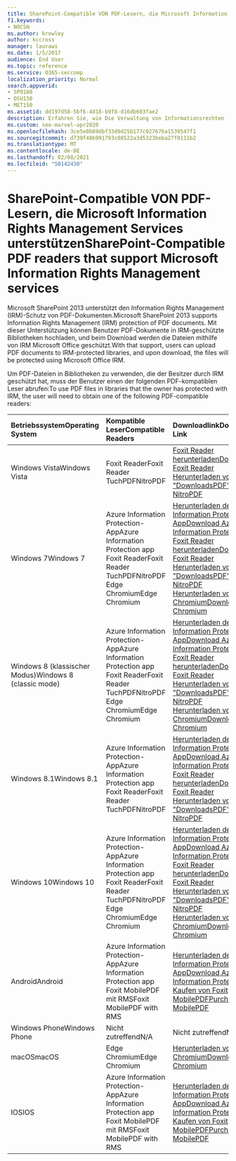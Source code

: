 ```yaml
---
title: SharePoint-Compatible VON PDF-Lesern, die Microsoft Information Rights Management Services unterstützen
f1.keywords:
- NOCSH
ms.author: krowley
author: kccross
manager: laurawi
ms.date: 1/5/2017
audience: End User
ms.topic: reference
ms.service: O365-seccomp
localization_priority: Normal
search.appverid:
- SPO160
- OSU150
- MET150
ms.assetid: dd197d58-5bf6-4d18-b9f8-d16db603fae2
description: Erfahren Sie, wie Die Verwaltung von Informationsrechten (Information Rights Management, IRM) PDF-Dokumente schützt, die in IRM-geschützte Bibliotheken in Microsoft SharePoint 2013 hochgeladen und von diesen heruntergeladen wurden.
ms.custom: seo-marvel-apr2020
ms.openlocfilehash: 3ce5e8b89dbf33d9d25b177c027676a1539547f1
ms.sourcegitcommit: d739f48b991793c08522a3d5323beba27f0111b2
ms.translationtype: MT
ms.contentlocale: de-DE
ms.lasthandoff: 02/08/2021
ms.locfileid: "50142430"
---
```

# <a name="sharepoint-compatible-pdf-readers-that-support-microsoft-information-rights-management-services"></a><span data-ttu-id="91b2d-103">SharePoint-Compatible VON PDF-Lesern, die Microsoft Information Rights Management Services unterstützen</span><span class="sxs-lookup"><span data-stu-id="91b2d-103">SharePoint-Compatible PDF readers that support Microsoft Information Rights Management services</span></span>

<span data-ttu-id="91b2d-104">Microsoft SharePoint 2013 unterstützt den Information Rights Management (IRM)-Schutz von PDF-Dokumenten.</span><span class="sxs-lookup"><span data-stu-id="91b2d-104">Microsoft SharePoint 2013 supports Information Rights Management (IRM) protection of PDF documents.</span></span> <span data-ttu-id="91b2d-105">Mit dieser Unterstützung können Benutzer PDF-Dokumente in IRM-geschützte Bibliotheken hochladen, und beim Download werden die Dateien mithilfe von IRM Microsoft Office geschützt.</span><span class="sxs-lookup"><span data-stu-id="91b2d-105">With that support, users can upload PDF documents to IRM-protected libraries, and upon download, the files will be protected using Microsoft Office IRM.</span></span>
  
<span data-ttu-id="91b2d-106">Um PDF-Dateien in Bibliotheken zu verwenden, die der Besitzer durch IRM geschützt hat, muss der Benutzer einen der folgenden PDF-kompatiblen Leser abrufen:</span><span class="sxs-lookup"><span data-stu-id="91b2d-106">To use PDF files in libraries that the owner has protected with IRM, the user will need to obtain one of the following PDF-compatible readers:</span></span>
  
| <span data-ttu-id="91b2d-107">Betriebssystem</span><span class="sxs-lookup"><span data-stu-id="91b2d-107">Operating System</span></span> | <span data-ttu-id="91b2d-108">Kompatible Leser</span><span class="sxs-lookup"><span data-stu-id="91b2d-108">Compatible Readers</span></span> | <span data-ttu-id="91b2d-109">Downloadlink</span><span class="sxs-lookup"><span data-stu-id="91b2d-109">Download Link</span></span> |
|:-----|:-----|:-----|
|<span data-ttu-id="91b2d-110">Windows Vista</span><span class="sxs-lookup"><span data-stu-id="91b2d-110">Windows Vista</span></span>  <br/> |<span data-ttu-id="91b2d-111">Foxit Reader</span><span class="sxs-lookup"><span data-stu-id="91b2d-111">Foxit Reader</span></span>  <br/> <span data-ttu-id="91b2d-112">TuchPDF</span><span class="sxs-lookup"><span data-stu-id="91b2d-112">NitroPDF</span></span>  <br/> |[<span data-ttu-id="91b2d-113">Foxit Reader herunterladen</span><span class="sxs-lookup"><span data-stu-id="91b2d-113">Download Foxit Reader</span></span>](https://go.microsoft.com/fwlink/?linkid=2139326) <br/> [<span data-ttu-id="91b2d-114">Herunterladen von "DownloadsPDF"</span><span class="sxs-lookup"><span data-stu-id="91b2d-114">Download NitroPDF</span></span>](https://go.microsoft.com/fwlink/?linkid=2139327) <br/> |
|<span data-ttu-id="91b2d-115">Windows 7</span><span class="sxs-lookup"><span data-stu-id="91b2d-115">Windows 7</span></span>  <br/> |<span data-ttu-id="91b2d-116">Azure Information Protection-App</span><span class="sxs-lookup"><span data-stu-id="91b2d-116">Azure Information Protection app</span></span>  <br/> <span data-ttu-id="91b2d-117">Foxit Reader</span><span class="sxs-lookup"><span data-stu-id="91b2d-117">Foxit Reader</span></span>  <br/> <span data-ttu-id="91b2d-118">TuchPDF</span><span class="sxs-lookup"><span data-stu-id="91b2d-118">NitroPDF</span></span>  <br/> <span data-ttu-id="91b2d-119">Edge Chromium</span><span class="sxs-lookup"><span data-stu-id="91b2d-119">Edge Chromium</span></span>  <br/>|[<span data-ttu-id="91b2d-120">Herunterladen der Azure Information Protection-App</span><span class="sxs-lookup"><span data-stu-id="91b2d-120">Download Azure Information Protection app</span></span>](https://go.microsoft.com/fwlink/?linkid=837797) <br/> [<span data-ttu-id="91b2d-121">Foxit Reader herunterladen</span><span class="sxs-lookup"><span data-stu-id="91b2d-121">Download Foxit Reader</span></span>](https://go.microsoft.com/fwlink/?linkid=2139326) <br/> [<span data-ttu-id="91b2d-122">Herunterladen von "DownloadsPDF"</span><span class="sxs-lookup"><span data-stu-id="91b2d-122">Download NitroPDF</span></span>](https://go.microsoft.com/fwlink/?linkid=2139327) <br/> [<span data-ttu-id="91b2d-123">Herunterladen von Edge Chromium</span><span class="sxs-lookup"><span data-stu-id="91b2d-123">Download Edge Chromium</span></span>](https://support.microsoft.com/microsoft-edge/download-the-new-microsoft-edge-based-on-chromium-0f4a3dd7-55df-60f5-739f-00010dba52cf) <br/>|
|<span data-ttu-id="91b2d-124">Windows 8 (klassischer Modus)</span><span class="sxs-lookup"><span data-stu-id="91b2d-124">Windows 8 (classic mode)</span></span>  <br/> |<span data-ttu-id="91b2d-125">Azure Information Protection-App</span><span class="sxs-lookup"><span data-stu-id="91b2d-125">Azure Information Protection app</span></span>  <br/> <span data-ttu-id="91b2d-126">Foxit Reader</span><span class="sxs-lookup"><span data-stu-id="91b2d-126">Foxit Reader</span></span>  <br/> <span data-ttu-id="91b2d-127">TuchPDF</span><span class="sxs-lookup"><span data-stu-id="91b2d-127">NitroPDF</span></span>  <br/> <span data-ttu-id="91b2d-128">Edge Chromium</span><span class="sxs-lookup"><span data-stu-id="91b2d-128">Edge Chromium</span></span>  <br/>|[<span data-ttu-id="91b2d-129">Herunterladen der Azure Information Protection-App</span><span class="sxs-lookup"><span data-stu-id="91b2d-129">Download Azure Information Protection app</span></span>](https://go.microsoft.com/fwlink/?linkid=837797) <br/> [<span data-ttu-id="91b2d-130">Foxit Reader herunterladen</span><span class="sxs-lookup"><span data-stu-id="91b2d-130">Download Foxit Reader</span></span>](https://go.microsoft.com/fwlink/?linkid=2139326) <br/> [<span data-ttu-id="91b2d-131">Herunterladen von "DownloadsPDF"</span><span class="sxs-lookup"><span data-stu-id="91b2d-131">Download NitroPDF</span></span>](https://go.microsoft.com/fwlink/?linkid=2139327) <br/> [<span data-ttu-id="91b2d-132">Herunterladen von Edge Chromium</span><span class="sxs-lookup"><span data-stu-id="91b2d-132">Download Edge Chromium</span></span>](https://support.microsoft.com/microsoft-edge/download-the-new-microsoft-edge-based-on-chromium-0f4a3dd7-55df-60f5-739f-00010dba52cf) <br/> |
|<span data-ttu-id="91b2d-133">Windows 8.1</span><span class="sxs-lookup"><span data-stu-id="91b2d-133">Windows 8.1</span></span>  <br/> |<span data-ttu-id="91b2d-134">Azure Information Protection-App</span><span class="sxs-lookup"><span data-stu-id="91b2d-134">Azure Information Protection app</span></span>  <br/> <span data-ttu-id="91b2d-135">Foxit Reader</span><span class="sxs-lookup"><span data-stu-id="91b2d-135">Foxit Reader</span></span>  <br/> <span data-ttu-id="91b2d-136">TuchPDF</span><span class="sxs-lookup"><span data-stu-id="91b2d-136">NitroPDF</span></span>  <br/> |[<span data-ttu-id="91b2d-137">Herunterladen der Azure Information Protection-App</span><span class="sxs-lookup"><span data-stu-id="91b2d-137">Download Azure Information Protection app</span></span>](https://go.microsoft.com/fwlink/?linkid=837797) <br/> [<span data-ttu-id="91b2d-138">Foxit Reader herunterladen</span><span class="sxs-lookup"><span data-stu-id="91b2d-138">Download Foxit Reader</span></span>](https://go.microsoft.com/fwlink/?linkid=2139326) <br/> [<span data-ttu-id="91b2d-139">Herunterladen von "DownloadsPDF"</span><span class="sxs-lookup"><span data-stu-id="91b2d-139">Download NitroPDF</span></span>](https://go.microsoft.com/fwlink/?linkid=2139327) <br/> |
|<span data-ttu-id="91b2d-140">Windows 10</span><span class="sxs-lookup"><span data-stu-id="91b2d-140">Windows 10</span></span>  <br/> |<span data-ttu-id="91b2d-141">Azure Information Protection-App</span><span class="sxs-lookup"><span data-stu-id="91b2d-141">Azure Information Protection app</span></span>  <br/> <span data-ttu-id="91b2d-142">Foxit Reader</span><span class="sxs-lookup"><span data-stu-id="91b2d-142">Foxit Reader</span></span>  <br/> <span data-ttu-id="91b2d-143">TuchPDF</span><span class="sxs-lookup"><span data-stu-id="91b2d-143">NitroPDF</span></span>  <br/> <span data-ttu-id="91b2d-144">Edge Chromium</span><span class="sxs-lookup"><span data-stu-id="91b2d-144">Edge Chromium</span></span>  <br/> |[<span data-ttu-id="91b2d-145">Herunterladen der Azure Information Protection-App</span><span class="sxs-lookup"><span data-stu-id="91b2d-145">Download Azure Information Protection app</span></span>](https://go.microsoft.com/fwlink/?linkid=837797) <br/> [<span data-ttu-id="91b2d-146">Foxit Reader herunterladen</span><span class="sxs-lookup"><span data-stu-id="91b2d-146">Download Foxit Reader</span></span>](https://go.microsoft.com/fwlink/?linkid=2139326) <br/> [<span data-ttu-id="91b2d-147">Herunterladen von "DownloadsPDF"</span><span class="sxs-lookup"><span data-stu-id="91b2d-147">Download NitroPDF</span></span>](https://go.microsoft.com/fwlink/?linkid=2139327) <br/> [<span data-ttu-id="91b2d-148">Herunterladen von Edge Chromium</span><span class="sxs-lookup"><span data-stu-id="91b2d-148">Download Edge Chromium</span></span>](https://support.microsoft.com/microsoft-edge/download-the-new-microsoft-edge-based-on-chromium-0f4a3dd7-55df-60f5-739f-00010dba52cf) <br/> |
|<span data-ttu-id="91b2d-149">Android</span><span class="sxs-lookup"><span data-stu-id="91b2d-149">Android</span></span>  <br/> |<span data-ttu-id="91b2d-150">Azure Information Protection-App</span><span class="sxs-lookup"><span data-stu-id="91b2d-150">Azure Information Protection app</span></span>  <br/> <span data-ttu-id="91b2d-151">Foxit MobilePDF mit RMS</span><span class="sxs-lookup"><span data-stu-id="91b2d-151">Foxit MobilePDF with RMS</span></span>  <br/> |[<span data-ttu-id="91b2d-152">Herunterladen der Azure Information Protection-App</span><span class="sxs-lookup"><span data-stu-id="91b2d-152">Download Azure Information Protection app</span></span>](https://go.microsoft.com/fwlink/?linkid=836827) <br/> [<span data-ttu-id="91b2d-153">Kaufen von Foxit MobilePDF</span><span class="sxs-lookup"><span data-stu-id="91b2d-153">Purchase Foxit MobilePDF</span></span>](https://play.google.com/store/apps/details?id=com.foxit.mobile.pdf.lite) <br/> |
|<span data-ttu-id="91b2d-154">Windows Phone</span><span class="sxs-lookup"><span data-stu-id="91b2d-154">Windows Phone</span></span>  <br/> |<span data-ttu-id="91b2d-155">Nicht zutreffend</span><span class="sxs-lookup"><span data-stu-id="91b2d-155">N/A</span></span>  <br/> |<span data-ttu-id="91b2d-156">Nicht zutreffend</span><span class="sxs-lookup"><span data-stu-id="91b2d-156">N/A</span></span>  <br/> |
|<span data-ttu-id="91b2d-157">macOS</span><span class="sxs-lookup"><span data-stu-id="91b2d-157">macOS</span></span>  <br/> |<span data-ttu-id="91b2d-158">Edge Chromium</span><span class="sxs-lookup"><span data-stu-id="91b2d-158">Edge Chromium</span></span>  <br/> |[<span data-ttu-id="91b2d-159">Herunterladen von Edge Chromium</span><span class="sxs-lookup"><span data-stu-id="91b2d-159">Download Edge Chromium</span></span>](https://support.microsoft.com/microsoft-edge/download-the-new-microsoft-edge-based-on-chromium-0f4a3dd7-55df-60f5-739f-00010dba52cf)  <br/> |
|<span data-ttu-id="91b2d-160">IOS</span><span class="sxs-lookup"><span data-stu-id="91b2d-160">IOS</span></span>  <br/> |<span data-ttu-id="91b2d-161">Azure Information Protection-App</span><span class="sxs-lookup"><span data-stu-id="91b2d-161">Azure Information Protection app</span></span>  <br/> <span data-ttu-id="91b2d-162">Foxit MobilePDF mit RMS</span><span class="sxs-lookup"><span data-stu-id="91b2d-162">Foxit MobilePDF with RMS</span></span>  <br/> |[<span data-ttu-id="91b2d-163">Herunterladen der Azure Information Protection-App</span><span class="sxs-lookup"><span data-stu-id="91b2d-163">Download Azure Information Protection app</span></span>](https://go.microsoft.com/fwlink/?linkid=836828) <br/> [<span data-ttu-id="91b2d-164">Kaufen von Foxit MobilePDF</span><span class="sxs-lookup"><span data-stu-id="91b2d-164">Purchase Foxit MobilePDF</span></span>](https://play.google.com/store/apps/details?id=com.foxit.mobile.pdf.lite) <br/> |
   
